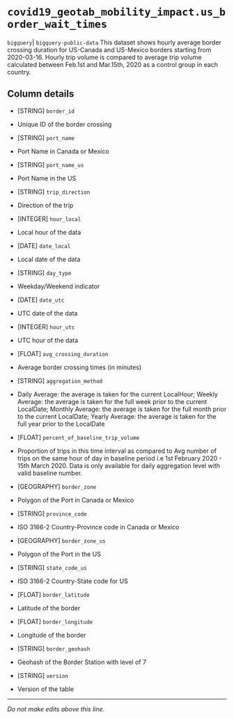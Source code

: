 # `covid19_geotab_mobility_impact.us_border_wait_times`
`bigquery`| `bigquery-public-data`
This dataset shows hourly average border crossing duration for US-Canada and US-Mexico borders starting from 2020-03-16. Hourly trip volume is compared to average trip volume calculated between Feb.1st and Mar.15th, 2020 as a control group in each country.

## Column details
* [STRING]    `border_id`
 - Unique ID of the border crossing
* [STRING]    `port_name`
 - Port Name in Canada or Mexico
* [STRING]    `port_name_us`
 - Port Name in the US
* [STRING]    `trip_direction`
 - Direction of the trip
* [INTEGER]   `hour_local`
 - Local hour of the data
* [DATE]      `date_local`
 - Local date of the data
* [STRING]    `day_type`
 - Weekday/Weekend indicator
* [DATE]      `date_utc`
 - UTC date of the data
* [INTEGER]   `hour_utc`
 - UTC hour of the data
* [FLOAT]     `avg_crossing_duration`
 - Average border crossing times (in minutes)
* [STRING]    `aggregation_method`
 - Daily Average: the average is taken for the current LocalHour; Weekly Average: the average is taken for the full week prior to the current LocalDate; Monthly Average: the average is taken for the full month prior to the current LocalDate; Yearly Average: the average is taken for the full year prior to the LocalDate
* [FLOAT]     `percent_of_baseline_trip_volume`
 - Proportion of trips in this time interval as compared to Avg number of trips on the same hour of day in baseline period i.e 1st February 2020 - 15th March 2020. Data is only available for daily aggregation level with valid baseline number.
* [GEOGRAPHY] `border_zone`
 - Polygon of the Port in Canada or Mexico
* [STRING]    `province_code`
 - ISO 3166-2 Country-Province code in Canada or Mexico
* [GEOGRAPHY] `border_zone_us`
 - Polygon of the Port in the US
* [STRING]    `state_code_us`
 - ISO 3166-2 Country-State code for US
* [FLOAT]     `border_latitude`
 - Latitude of the border
* [FLOAT]     `border_longitude`
 - Longitude of the border
* [STRING]    `border_geohash`
 - Geohash of the Border Station with level of 7
* [STRING]    `version`
 - Version of the table

-------------------------------------------------------------------------------
*Do not make edits above this line.*
